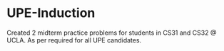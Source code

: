 # UPE-Induction

Created 2 midterm practice problems for students in CS31 and CS32 @ UCLA. As per required for all UPE candidates. 